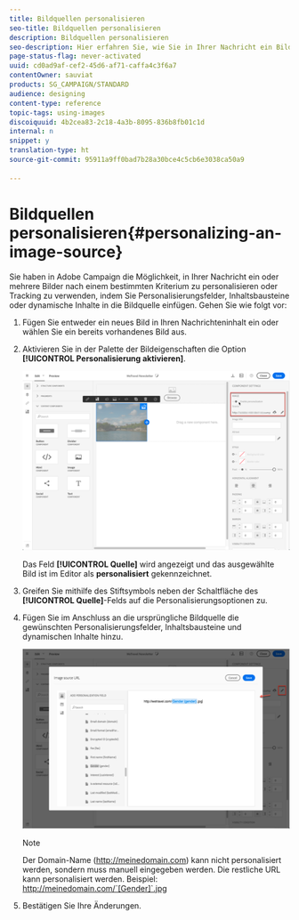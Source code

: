 ```yaml
---
title: Bildquellen personalisieren
seo-title: Bildquellen personalisieren
description: Bildquellen personalisieren
seo-description: Hier erfahren Sie, wie Sie in Ihrer Nachricht ein Bild nach einem bestimmten Kriterium personalisieren oder Tracking verwenden.
page-status-flag: never-activated
uuid: cd0ad9af-cef2-45d6-af71-caffa4c3f6a7
contentOwner: sauviat
products: SG_CAMPAIGN/STANDARD
audience: designing
content-type: reference
topic-tags: using-images
discoiquuid: 4b2cea83-2c18-4a3b-8095-836b8fb01c1d
internal: n
snippet: y
translation-type: ht
source-git-commit: 95911a9ff0bad7b28a30bce4c5cb6e3038ca50a9

---
```



# Bildquellen personalisieren{#personalizing-an-image-source}

Sie haben in Adobe Campaign die Möglichkeit, in Ihrer Nachricht ein oder mehrere Bilder nach einem bestimmten Kriterium zu personalisieren oder Tracking zu verwenden, indem Sie Personalisierungsfelder, Inhaltsbausteine oder dynamische Inhalte in die Bildquelle einfügen. Gehen Sie wie folgt vor:

1. Fügen Sie entweder ein neues Bild in Ihren Nachrichteninhalt ein oder wählen Sie ein bereits vorhandenes Bild aus.
1. Aktivieren Sie in der Palette der Bildeigenschaften die Option **[!UICONTROL Personalisierung aktivieren]**.

   ![](assets/des_personalize_images_1.png)

   Das Feld **[!UICONTROL Quelle]** wird angezeigt und das ausgewählte Bild ist im Editor als **personalisiert** gekennzeichnet.

1. Greifen Sie mithilfe des Stiftsymbols neben der Schaltfläche des **[!UICONTROL Quelle]**-Felds auf die Personalisierungsoptionen zu.
1. Fügen Sie im Anschluss an die ursprüngliche Bildquelle die gewünschten Personalisierungsfelder, Inhaltsbausteine und dynamischen Inhalte hinzu.

   ![](assets/des_personalize_images_2.png)

   >[!NOTE]
   >
   >Der Domain-Name (http://meinedomain.com) kann nicht personalisiert werden, sondern muss manuell eingegeben werden. Die restliche URL kann personalisiert werden. Beispiel: http://meinedomain.com/`[Gender]`.jpg

1. Bestätigen Sie Ihre Änderungen.

